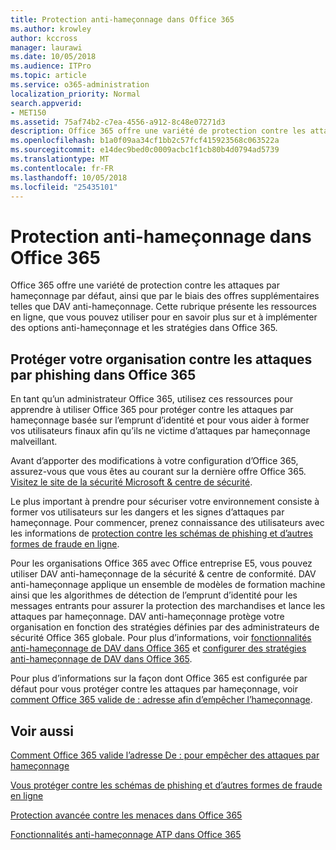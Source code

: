 ```yaml
---
title: Protection anti-hameçonnage dans Office 365
ms.author: krowley
author: kccross
manager: laurawi
ms.date: 10/05/2018
ms.audience: ITPro
ms.topic: article
ms.service: o365-administration
localization_priority: Normal
search.appverid:
- MET150
ms.assetid: 75af74b2-c7ea-4556-a912-8c48e07271d3
description: Office 365 offre une variété de protection contre les attaques par hameçonnage par défaut, ainsi que par le biais des offres supplémentaires telles que DAV anti-hameçonnage. Cette rubrique présente les ressources en ligne, que vous pouvez utiliser pour en savoir plus sur et à implémenter des options anti-hameçonnage et les stratégies dans Office 365.
ms.openlocfilehash: b1a0f09aa34cf1bb2c57fcf415923568c063522a
ms.sourcegitcommit: e14dec9bed0c0009acbc1f1cb80b4d0794ad5739
ms.translationtype: MT
ms.contentlocale: fr-FR
ms.lasthandoff: 10/05/2018
ms.locfileid: "25435101"
---
```

# <a name="anti-phishing-protection-in-office-365"></a>Protection anti-hameçonnage dans Office 365

Office 365 offre une variété de protection contre les attaques par hameçonnage par défaut, ainsi que par le biais des offres supplémentaires telles que DAV anti-hameçonnage. Cette rubrique présente les ressources en ligne, que vous pouvez utiliser pour en savoir plus sur et à implémenter des options anti-hameçonnage et les stratégies dans Office 365.
  
## <a name="protect-your-organization-against-phishing-attacks-in-office-365"></a>Protéger votre organisation contre les attaques par phishing dans Office 365

En tant qu’un administrateur Office 365, utilisez ces ressources pour apprendre à utiliser Office 365 pour protéger contre les attaques par hameçonnage basée sur l’emprunt d’identité et pour vous aider à former vos utilisateurs finaux afin qu’ils ne victime d’attaques par hameçonnage malveillant.
  
Avant d’apporter des modifications à votre configuration d’Office 365, assurez-vous que vous êtes au courant sur la dernière offre Office 365. [Visitez le site de la sécurité Microsoft &amp; centre de sécurité](https://www.microsoft.com/security/default.aspx).
  
Le plus important à prendre pour sécuriser votre environnement consiste à former vos utilisateurs sur les dangers et les signes d’attaques par hameçonnage. Pour commencer, prenez connaissance des utilisateurs avec les informations de [protection contre les schémas de phishing et d’autres formes de fraude en ligne](https://support.office.com/article/f84750b4-2f2c-46c3-89f6-e65f7f8c3546).
  
Pour les organisations Office 365 avec Office entreprise E5, vous pouvez utiliser DAV anti-hameçonnage de la sécurité &amp; centre de conformité. DAV anti-hameçonnage applique un ensemble de modèles de formation machine ainsi que les algorithmes de détection de l’emprunt d’identité pour les messages entrants pour assurer la protection des marchandises et lance les attaques par hameçonnage. DAV anti-hameçonnage protège votre organisation en fonction des stratégies définies par des administrateurs de sécurité Office 365 globale. Pour plus d’informations, voir [fonctionnalités anti-hameçonnage de DAV dans Office 365](atp-anti-phishing.md) et [configurer des stratégies anti-hameçonnage de DAV dans Office 365](set-up-atp-anti-phishing-policies.md).
  
Pour plus d’informations sur la façon dont Office 365 est configurée par défaut pour vous protéger contre les attaques par hameçonnage, voir [comment Office 365 valide de : adresse afin d’empêcher l’hameçonnage](how-office-365-validates-the-from-address.md).
  
## <a name="related-topics"></a>Voir aussi

[Comment Office 365 valide l’adresse De : pour empêcher des attaques par hameçonnage](how-office-365-validates-the-from-address.md)
  
[Vous protéger contre les schémas de phishing et d’autres formes de fraude en ligne](https://support.office.com/article/f84750b4-2f2c-46c3-89f6-e65f7f8c3546)
  
[Protection avancée contre les menaces dans Office 365](office-365-atp.md)
  
[Fonctionnalités anti-hameçonnage ATP dans Office 365](atp-anti-phishing.md)
  

